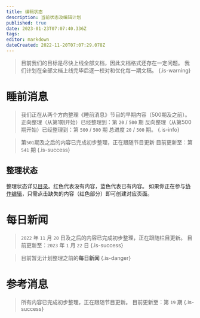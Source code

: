 ```yaml
---
title: 编辑状态
description: 当前状态及编辑计划
published: true
date: 2023-01-23T07:07:40.336Z
tags: 
editor: markdown
dateCreated: 2022-11-20T07:07:29.078Z
---
```


> 目前我们的目标是尽快上线全部文档，因此文档格式还存在一定问题。
> 我们计划在全部文档上线完毕后逐一校对和优化每一期文稿。
{.is-warning}


# 睡前消息

> 我们正在从两个方向整理《睡前消息》节目的早期内容（500期及之前）。
> 正向整理（从第1期开始）已经整理到：第 `20` / `500` 期
> 反向整理（从第500期开始）已经整理到：第 `500` / `500` 期
> 总进度 `20` / `500` 期。
{.is-info}

> 第`501`期及之后的内容已完成初步整理，正在跟随节目更新
> 目前更新至：第 `541` 期
{.is-success}

## 整理状态

整理状态详见[目录](/main)。红色代表没有内容，蓝色代表已有内容。
如果你正在参与[协作编辑](/editing)，只需点击缺失的内容（红色部分）即可创建对应页面。

# 每日新闻

> `2022` 年 `11` 月 `20` 日及之后的内容已完成初步整理，正在跟随栏目更新。
> 目前更新至：`2023` 年 `1` 月 `22` 日
{.is-success}

> 目前暂无计划整理之前的**每日新闻**
{.is-danger}


# 参考消息

> 所有内容已完成初步整理，正在跟随节目更新。
> 目前更新至：第 `19` 期
{.is-success}
